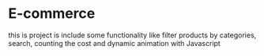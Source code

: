 # E-commerce
this is project is include some functionality like filter products by categories, search, counting the cost  and dynamic animation with Javascript
